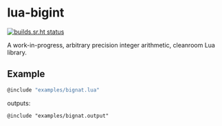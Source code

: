 # lua-bigint
[![builds.sr.ht status](https://builds.sr.ht/~rootmos/lua-bigint.svg)](https://builds.sr.ht/~rootmos/lua-bigint?)

A work-in-progress, arbitrary precision integer arithmetic, cleanroom Lua library.

## Example
```lua
@include "examples/bignat.lua"
```
outputs:
```
@include "examples/bignat.output"
```

